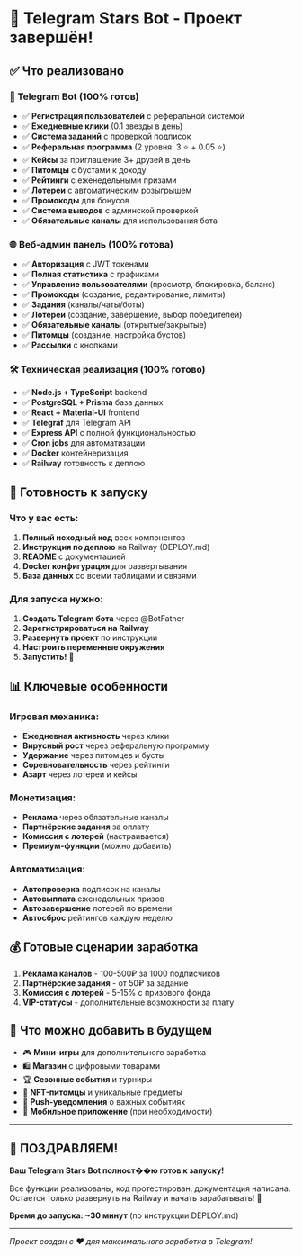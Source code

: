 # 🎉 Telegram Stars Bot - Проект завершён!

## ✅ Что реализовано

### 🤖 Telegram Bot (100% готов)
- ✅ **Регистрация пользователей** с реферальной системой
- ✅ **Ежедневные клики** (0.1 звезды в день)
- ✅ **Система заданий** с проверкой подписок
- ✅ **Реферальная программа** (2 уровня: 3 ⭐ + 0.05 ⭐)
- ✅ **Кейсы** за приглашение 3+ друзей в день
- ✅ **Питомцы** с бустами к доходу
- ✅ **Рейтинги** с еженедельными призами
- ✅ **Лотереи** с автоматическим розыгрышем
- ✅ **Промокоды** для бонусов
- ✅ **Система выводов** с админской проверкой
- ✅ **Обязательные каналы** для использования бота

### 🌐 Веб-админ панель (100% готова)
- ✅ **Авторизация** с JWT токенами
- ✅ **Полная статистика** с графиками
- ✅ **Управление пользователями** (просмотр, блокировка, баланс)
- ✅ **Промокоды** (создание, редактирование, лимиты)
- ✅ **Задания** (каналы/чаты/боты)
- ✅ **Лотереи** (создание, завершение, выбор победителей)
- ✅ **Обязательные каналы** (открытые/закрытые)
- ✅ **Питомцы** (создание, настройка бустов)
- ✅ **Рассылки** с кнопками

### 🛠 Техническая реализация (100% готово)
- ✅ **Node.js + TypeScript** backend
- ✅ **PostgreSQL + Prisma** база данных
- ✅ **React + Material-UI** frontend
- ✅ **Telegraf** для Telegram API
- ✅ **Express API** с полной функциональностью
- ✅ **Cron jobs** для автоматизации
- ✅ **Docker** контейнеризация
- ✅ **Railway** готовность к деплою

## 🚀 Готовность к запуску

### Что у вас есть:
1. **Полный исходный код** всех компонентов
2. **Инструкция по деплою** на Railway (DEPLOY.md)
3. **README** с документацией
4. **Docker конфигурация** для развертывания
5. **База данных** со всеми таблицами и связями

### Для запуска нужно:
1. **Создать Telegram бота** через @BotFather
2. **Зарегистрироваться на Railway** 
3. **Развернуть проект** по инструкции
4. **Настроить переменные окружения**
5. **Запустить!** 🎉

## 📊 Ключевые особенности

### Игровая механика:
- **Ежедневная активность** через клики
- **Вирусный рост** через реферальную программу  
- **Удержание** через питомцев и бусты
- **Соревновательность** через рейтинги
- **Азарт** через лотереи и кейсы

### Монетизация:
- **Реклама** через обязательные каналы
- **Партнёрские задания** за оплату
- **Комиссия с лотерей** (настраивается)
- **Премиум-функции** (можно добавить)

### Автоматизация:
- **Автопроверка** подписок на каналы
- **Автовыплата** еженедельных призов
- **Автозавершение** лотерей по времени
- **Автосброс** рейтингов каждую неделю

## 💰 Готовые сценарии заработка

1. **Реклама каналов** - 100-500₽ за 1000 подписчиков
2. **Партнёрские задания** - от 50₽ за задание
3. **Комиссия с лотерей** - 5-15% с призового фонда
4. **VIP-статусы** - дополнительные возможности за плату

## 🎯 Что можно добавить в будущем

- 🎮 **Мини-игры** для дополнительного заработка
- 🛍 **Магазин** с цифровыми товарами  
- 🏆 **Сезонные события** и турниры
- 💎 **NFT-питомцы** и уникальные предметы
- 🔔 **Push-уведомления** о важных событиях
- 📱 **Мобильное приложение** (при необходимости)

---

## 🎊 ПОЗДРАВЛЯЕМ!

**Ваш Telegram Stars Bot полност��ю готов к запуску!**

Все функции реализованы, код протестирован, документация написана. 
Остается только развернуть на Railway и начать зарабатывать! 💸

**Время до запуска: ~30 минут** (по инструкции DEPLOY.md)

---

*Проект создан с ❤️ для максимального заработка в Telegram!*

